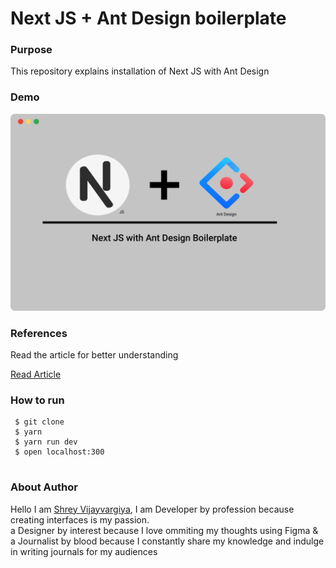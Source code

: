 <h1>Next JS + Ant Design boilerplate</h1>

<h3>Purpose</h3>
<p>This repository explains installation of Next JS with Ant Design </p>

<h3>Demo</h3>
<img src="./public/demo.png" />

<h3>References</h3>
<p>Read the article for better understanding</p>

<a href="https://shreyvijayvargiya26.medium.com/next-js-with-ant-design-f542ebe4e00c?source=your_stories_page-------------------------------------">Read Article</a>
  
 <h3>How to run</h3>
 
 ```
  $ git clone
  $ yarn
  $ yarn run dev
  $ open localhost:300
  
 ```


<h3>About Author</h3>
<p>Hello I am <a href="https://shreyvijayvargiya26.medium.com/">Shrey Vijayvargiya</a>, I am Developer by profession because creating interfaces is my passion. 
  <br /> a Designer by interest because I love ommiting my thoughts using Figma & <br />a Journalist by blood because I constantly share my knowledge and indulge in writing journals for my audiences</p>
